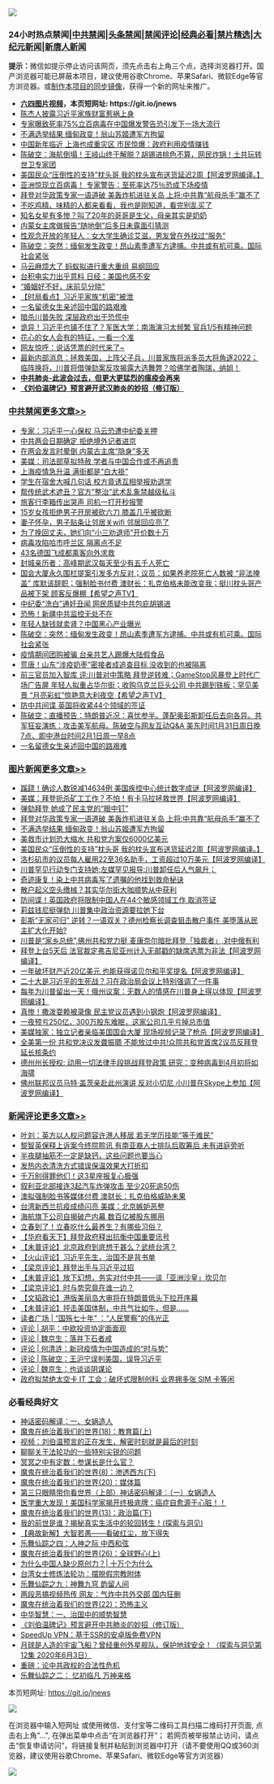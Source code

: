 ![](https://raw.githubusercontent.com/fqnews/bnews/master/64photo/fqnews-qr.jpg)

<div id="tt">
<h3>24小时热点禁闻|<a href="#%E4%B8%AD%E5%85%B1%E7%A6%81%E9%97%BB%E6%9B%B4%E5%A4%9A%E6%96%87%E7%AB%A0">中共禁闻</a>|<a href="#%E5%9B%BE%E7%89%87%E6%96%B0%E9%97%BB%E6%9B%B4%E5%A4%9A%E6%96%87%E7%AB%A0">头条禁闻</a>|<a href="#%E6%96%B0%E9%97%BB%E8%AF%84%E8%AE%BA%E6%9B%B4%E5%A4%9A%E6%96%87%E7%AB%A0">禁闻评论|<a href="#%E5%BF%85%E7%9C%8B%E7%BB%8F%E5%85%B8%E5%A5%BD%E6%96%87">经典必看|<a href="/video.md#%E7%A6%81%E7%89%87%E7%B2%BE%E9%80%89">禁片精选</a>|<a href="https://github.com/fqnews/djy/blob/master/gb/nf1351518.md#1">大纪元新闻</a>|<a href="https://github.com/fqnews/ntdtv/blob/master/gb/prog204.md#1">新唐人新闻</a></h3>
<div><b>提示：</b>微信如提示停止访问该网页，须先点击右上角三个点，选择浏览器打开。国产浏览器可能已屏蔽本项目，建议使用谷歌Chrome、苹果Safari、微软Edge等官方浏览器。或<a href="https://github.com/fqnews/bnews/blob/master/%E5%88%B6%E4%BD%9Cgit%E7%A6%81%E9%97%BB%E9%95%9C%E5%83%8F.md">制作本项目的同步镜像</a>，获得一个新的网址来推广。</div>
<ul>
<li><b><a href="http://d1.bdrive.tk/64.mp4" target="_blank">六四图片视频</a>，本页短网址: https://git.io/jnews</b></li>
<li><a href="/headline/20210131/1478634.md">陈杰人披露习近平家族财富惹祸上身</a></li>
<li><a href="/worldnews/20210131/1478719.md">专家曝致死率75%立百病毒在中国爆发警告恐引发下一场大流行</a></li>
<li><a href="/topimagenews/20210201/1478873.md">不满选举结果 缅甸政变！翁山苏姬遭军方拘留</a></li>
<li><a href="/comments/20210131/1478707.md">中国新年临近 上海也成重灾区 市民惊爆：政府利用疫情赚钱</a></li>
<li><a href="/cbnews/20210131/1478646.md">陈破空：海航倒塌！王岐山终于解脱？胡锡进桃色不算，网民炸锅！土共玩转世卫专家团</a></li>
<li><a href="/topimagenews/20210131/1478653.md">美国民众“压倒性的支持”枕头哥 我的枕头宣布送货延迟2周【阿波罗网编译。】</a></li>
<li><a href="/comments/20210201/1478746.md">亚洲惊现立百病毒！ 专家警告：至死率达75％恐成下场疫情</a></li>
<li><a href="/topimagenews/20210201/1478874.md">拜登对华政策专家一语道破 美轰炸机进驻关岛 上将:中共靠“航母杀手”赢不了</a></li>
<li><a href="/lifebaike/20210201/1478847.md">不吃鸡精、味精的人都来看看，我也是刚知道，看完别乱买了</a></li>
<li><a href="/yule/20210201/1478924.md">知名女星有多惨？叫了20年的哥哥是生父，母亲其实是奶奶</a></li>
<li><a href="/cnnews/20210131/1478638.md">内蒙女主席做报告“随地倒”后多日未露面引猜测</a></li>
<li><a href="/health/20210201/1478844.md">性观念开放的年轻人：女大学生确诊艾滋，男友曾在外找过“服务”</a></li>
<li><a href="/cbnews/20210201/1478956.md">陈破空：突然：缅甸发生政变！昂山素季遭军方逮捕。中共或有机可乘。国际社会紧张</a></li>
<li><a href="/headline/20210131/1478657.md">马云麻烦大了 蚂蚁拟进行重大重组 易纲回应</a></li>
<li><a href="/cnnews/20210201/1478778.md">台积电实力出乎意料 日经：美国也感不安</a></li>
<li><a href="/lifebaike/20210201/1478890.md">“婚姻好不好，床前见分晓”</a></li>
<li><a href="/comments/20210131/1478662.md">【时局看点】习近平家族“机密”被泄</a></li>
<li><a href="/cbnews/20210201/1478739.md">一名留德女生亲述回中国的路艰难</a></li>
<li><a href="/worldnews/usa/20210201/1479056.md">暗杀川普失败 深层政府出于恐慌中</a></li>
<li><a href="/comments/20210201/1479029.md">诡异！习近平也镇不住了？军医大学：南海演习太频繁 官兵1/5有精神问题</a></li>
<li><a href="/funmedia/20210201/1478908.md">花心的女人会有的特征，一看一个准</a></li>
<li><a href="/comments/20210201/1478789.md">网友惊呼：说话凭票的时代来了~</a></li>
<li><a href="/bannedvideo/20210201/1479033.md">最新内部消息：拯救美国，上阵父子兵，川普家族将派多员大将角逐2022； 临阵换将，川普将借弹劾案反攻揭露大选舞弊？哈佛学者陶瑞，纳姐！</a></li>
<li><b><a href="/comments/20200211/1275071.md" target="_blank">中共肺炎-此波会过去，但更大更猛烈的瘟疫会再来</a></b></li>
<li><b><a href="/comments/20200207/1272816.md" target="_blank">《刘伯温碑记》预言避开武汉肺炎的妙招（修订版）</a></b></li>
</ul>
</div>

<div class="catlist">
<h3><a href="/cbnews/" target="_blank">中共禁闻</a><span><a href="/cbnews/" target="_blank" rel="nofollow">更多文章>></a></span></h3>
<ul>
<li><a href="/cbnews/20210201/1479218.md" target="_blank">专家：习近平一心保权 马云恐遭中纪委关押</a></li>
<li><a href="/cbnews/20210201/1479189.md" target="_blank">中共两会日期确定 拒绝境外记者进京</a></li>
<li><a href="/cbnews/20210201/1479188.md" target="_blank">在两会发言时晕倒 内蒙古主席“隐身”多天</a></li>
<li><a href="/cbnews/20210201/1479140.md" target="_blank">美媒：司法部草拟特赦 学者与中国合作或不再追责</a></li>
<li><a href="/cbnews/20210201/1479139.md" target="_blank">上海疫情急升温 满街都是“白大褂”</a></li>
<li><a href="/cbnews/20210201/1479138.md" target="_blank">学生在宿舍大喊几句话 校方竟诱互相举报劝退学</a></li>
<li><a href="/cbnews/20210201/1479137.md" target="_blank">帮传统武术遮丑？官方&#8221;整治&#8221;武术乱象禁越级私斗</a></li>
<li><a href="/cbnews/20210201/1479136.md" target="_blank">旅客行李箱传出哭声 司机一打开秒报警</a></li>
<li><a href="/cbnews/20210201/1479135.md" target="_blank">15岁女孩拒绝男子开房被砍六刀 膝盖几乎被砍断</a></li>
<li><a href="/cbnews/20210201/1479134.md" target="_blank">妻子怀孕，男子贴条让邻居关wifi 邻居回应亮了</a></li>
<li><a href="/cbnews/20210201/1479133.md" target="_blank">为了挽回丈夫，她们向“小三劝退师”开价数十万</a></li>
<li><a href="/cbnews/20210201/1479132.md" target="_blank">病毒攻陷哈市呼兰区 隔离点不足</a></li>
<li><a href="/cbnews/20210201/1479130.md" target="_blank">43名德国飞成都乘客向外求救</a></li>
<li><a href="/cbnews/20210201/1479129.md" target="_blank">封城亲历者：高峰期武汉每天至少有五千人死亡</a></li>
<li><a href="/cbnews/20210201/1479102.md" target="_blank">国会大厦永久围栏提案引发多方反对；议员：如果养老院死亡人数被 &#8220;非法掩盖&#8221; 库默该辞职；强制脸书付费 澳财长：扎克伯格未能改变我；挺川枕头哥产品被下架 顾客反爆棚【希望之声TV】</a></li>
<li><a href="/cbnews/20210201/1479057.md" target="_blank">中纪委“洗白”通奸丑闻 网民质疑中共包庇胡锡进</a></li>
<li><a href="/cbnews/20210201/1479035.md" target="_blank">恐怖！新疆中共监控无处不在</a></li>
<li><a href="/cbnews/20210201/1479023.md" target="_blank">年轻人缺钱就卖肾？中国黑心产业曝光</a></li>
<li><a href="/cbnews/20210201/1478956.md" target="_blank">陈破空：突然：缅甸发生政变！昂山素季遭军方逮捕。中共或有机可乘。国际社会紧张</a></li>
<li><a href="/cbnews/20210201/1478922.md" target="_blank">疫情期间团购被骗 台亲共艺人踢爆大陆假食品</a></li>
<li><a href="/cbnews/20210201/1478885.md" target="_blank">荒唐！山东“涉疫奶枣”密接者成追查目标 没收到的也被隔离</a></li>
<li><a href="/cbnews/20210201/1478821.md" target="_blank">前三官员加入智库 评:川普对中策略 拜登逆转难；GameStop风暴登上时代广场广告屏  年轻人拟重占华尔街；收购乌克兰巨头公司  中共踢到铁板；罕见美景 “月亮彩虹”惊艳意大利夜空【希望之声TV】</a></li>
<li><a href="/cbnews/20210201/1478807.md" target="_blank">防中共间谍 英国将收紧44个领域的签证</a></li>
<li><a href="/cbnews/20210201/1478802.md" target="_blank">陈破空：直播预告：特朗普近况：喜忧参半。蓬配奥彭斯卸任后去向各异。共军狂妄演练：攻击美军航母。陈破空与网友互动Q&amp;A 美东时间1月31日周日晚7点、即中港台时间2月1日周一早8点</a></li>
<li><a href="/cbnews/20210201/1478739.md" target="_blank">一名留德女生亲述回中国的路艰难</a></li>

</ul>
</div>
<div class="catlist">
<h3><a href="/topimagenews/" target="_blank">图片新闻</a><span><a href="/topimagenews/" target="_blank" rel="nofollow">更多文章>></a></span></h3>
<ul>
<li><a href="/topimagenews/20210201/1479128.md" target="_blank">蹊跷！确诊人数锐减14634例 美国疾控中心统计数字成谜【阿波罗网编译】</a></li>
<li><a href="/topimagenews/20210201/1479046.md" target="_blank">美媒：拜登扼杀矿工工作？不怕！有卡马拉拯救世界【阿波罗网编译】</a></li>
<li><a href="/topimagenews/20210201/1478907.md" target="_blank">弹劾拜登 她成了民主党的“眼中钉”</a></li>
<li><a href="/topimagenews/20210201/1478874.md" target="_blank">拜登对华政策专家一语道破 美轰炸机进驻关岛 上将:中共靠“航母杀手”赢不了</a></li>
<li><a href="/topimagenews/20210201/1478873.md" target="_blank">不满选举结果 缅甸政变！翁山苏姬遭军方拘留</a></li>
<li><a href="/topimagenews/20210201/1478808.md" target="_blank">美救市计划恐大缩水 共和党方案仅6000亿美元</a></li>
<li><a href="/topimagenews/20210131/1478653.md" target="_blank">美国民众“压倒性的支持”枕头哥 我的枕头宣布送货延迟2周【阿波罗网编译。】</a></li>
<li><a href="/topimagenews/20210131/1478621.md" target="_blank">洛杉矶市的议员每人雇用22至36名助手，工资超过10万美元【阿波罗网编译】</a></li>
<li><a href="/topimagenews/20210131/1478591.md" target="_blank">川普罕见行动专门支持她;左媒罕见报导:川普卸任后人气飙升；</a></li>
<li><a href="/topimagenews/20210131/1478453.md" target="_blank">奇迹康复！染上中共病毒写了遗嘱的他找到救命秘诀</a></li>
<li><a href="/topimagenews/20210131/1478268.md" target="_blank">散户起义空头缴械？其实华尔街大咖顺势从中获利</a></li>
<li><a href="/topimagenews/20210131/1478244.md" target="_blank">防间谍！英国政府将限制中国人在44个敏感领域工作 取消签证</a></li>
<li><a href="/topimagenews/20210131/1478243.md" target="_blank">莉兹钱尼挺弹劾 川普集中政治资源要拉她下台</a></li>
<li><a href="/topimagenews/20210131/1478212.md" target="_blank">彭斯“无家可归” 逆转？一语双关？德州检察长调查狙击散户事件 美堕落从民主扩大化开始?</a></li>
<li><a href="/topimagenews/20210130/1478050.md" target="_blank">川普是“家乡总统”,佛州共和党力挺 麦康奈尔暗批拜登「独裁者」,对中俄有利</a></li>
<li><a href="/topimagenews/20210130/1478049.md" target="_blank">拜登上台5天后 法官裁定弗吉尼亚州计入无邮戳的缺席选票为非法【阿波罗网编译】</a></li>
<li><a href="/topimagenews/20210130/1478012.md" target="_blank">一年破坏财产近20亿美元 也能获得诺贝尔和平奖提名【阿波罗网编译】</a></li>
<li><a href="/topimagenews/20210130/1477984.md" target="_blank">二十大是习近平的生死战？习在政治局会议上特别强调了一件事</a></li>
<li><a href="/topimagenews/20210130/1477973.md" target="_blank">每年为川普留出一天！俄州议案：无数人的情感在川普身上得以体现【阿波罗网编译】</a></li>
<li><a href="/topimagenews/20210130/1477926.md" target="_blank">真惨！撒泼耍赖被录像 民主党议员遇到小钢炮【阿波罗网编译】</a></li>
<li><a href="/topimagenews/20210130/1477739.md" target="_blank">一夜预亏250亿，300万股东难眠，这家公司几乎亏掉总市值</a></li>
<li><a href="/topimagenews/20210130/1477719.md" target="_blank">美媒独家：独立记者亲临美国国会大厦 现场视频记录了枪杀【阿波罗网编译】</a></li>
<li><a href="/topimagenews/20210130/1477665.md" target="_blank">全美第一份 共和党决议发聋振聩 不能放过中共!众院共和党首席2议员反拜登延长核条约</a></li>
<li><a href="/topimagenews/20210130/1477643.md" target="_blank">德州州长授权: 动用一切法律手段挑战拜登政策 研究：变种病毒到4月初将如海啸</a></li>
<li><a href="/topimagenews/20210129/1477435.md" target="_blank">佛州联邦议员马特·盖茨亲赴此州演讲 反对小切尼 小川普在Skype上参加【阿波罗网编译】</a></li>

</ul>
</div>
<div class="catlist">
<h3><a href="/comments/" target="_blank">新闻评论</a><span><a href="/comments/" target="_blank" rel="nofollow">更多文章>></a></span></h3>
<ul>
<li><a href="/comments/20210201/1479225.md" target="_blank">叶刘：英方以人权问题容许港人移居 若无学历技能“等于难民”</a></li>
<li><a href="/comments/20210201/1479224.md" target="_blank">黎智英保释上诉案今终院聆讯 有南亚裔人士排队后取筹后 未有进庭旁听</a></li>
<li><a href="/comments/20210201/1479223.md" target="_blank">半夜腿抽筋不一定是缺钙，这些问题也要当心</a></li>
<li><a href="/comments/20210201/1479198.md" target="_blank">发热内衣清洗方式错误保温效果大打折扣</a></li>
<li><a href="/comments/20210201/1479197.md" target="_blank">千万别得罪他们！这3星座报复心极强</a></li>
<li><a href="/comments/20210201/1479172.md" target="_blank">叙利亚北部接连3起汽车炸弹攻击 至少20死逾50伤</a></li>
<li><a href="/comments/20210201/1479171.md" target="_blank">澳拟强制脸书等媒体付费 澳财长：扎克伯格威胁未果</a></li>
<li><a href="/comments/20210201/1479170.md" target="_blank">台湾新西兰抗疫成绩闪亮 美媒：北京嫉妒恶整</a></li>
<li><a href="/comments/20210201/1479169.md" target="_blank">海航旗下公司自揭破产内幕 数百亿被股东挪用</a></li>
<li><a href="/comments/20210201/1479168.md" target="_blank">立春到了！立春吃什么最养生？有哪些习俗？</a></li>
<li><a href="/comments/20210201/1479162.md" target="_blank">【华府看天下】拜登政府释出抗衡中国重要讯号</a></li>
<li><a href="/comments/20210201/1479161.md" target="_blank">【未普评论】北京政府到底想干甚么？武统台湾？</a></li>
<li><a href="/comments/20210201/1479160.md" target="_blank">【火山评论】习近平先生，治国不是背书单</a></li>
<li><a href="/comments/20210201/1479159.md" target="_blank">【梁京评论】拜登出手与习近平过招</a></li>
<li><a href="/comments/20210201/1479158.md" target="_blank">【未普评论】放下幻想，务实对付中共——谈「亚洲沙皇」坎贝尔</a></li>
<li><a href="/comments/20210201/1479157.md" target="_blank">【梁京评论】时与势究竟在谁一边？</a></li>
<li><a href="/comments/20210201/1479156.md" target="_blank">【文韬政论】港版美丽岛大审将在特朗普低头下拉开序幕</a></li>
<li><a href="/comments/20210201/1479155.md" target="_blank">【未普评论】抨击美国体制，中共气壮如牛，但是……</a></li>
<li><a href="/comments/20210201/1479154.md" target="_blank">读者广场 | &#8220;国殇七十年&#8221; ：“人民警察”的伟光正</a></li>
<li><a href="/comments/20210201/1479153.md" target="_blank">评论 | 胡平：中欧投资协定面面观</a></li>
<li><a href="/comments/20210201/1479152.md" target="_blank">评论 | 魏京生：落井下石者戒</a></li>
<li><a href="/comments/20210201/1479151.md" target="_blank">评论 | 何清涟：新冠疫情为中国造成的“时与势”</a></li>
<li><a href="/comments/20210201/1479150.md" target="_blank">评论 | 陈破空：王沪宁误判美国，误导习近平</a></li>
<li><a href="/comments/20210201/1479149.md" target="_blank">评论 | 魏京生：也谈谈阴谋论</a></li>
<li><a href="/comments/20210201/1479125.md" target="_blank">政府拟禁绝太空卡 IT 工会：破坏式限制创科 业界拥多张 SIM 卡等闲</a></li>

</ul>
</div>

<div class="catlist">
<h3>必看经典好文</h3>
<ul>
<li><a href="/comments/20200609/1342224.md" target="_blank">神话密码解译：一、女娲造人</a></li>
<li><a href="/topimagenews/20180701/965109.md" target="_blank">魔鬼在统治着我们的世界(18)：教育篇(上)</a></li>
<li><a href="/comments/20200628/1351782.md" target="_blank">视频：刘伯温预言的正在发生，解密时刻就是最后的时刻</a></li>
<li><a href="/comments/20190417/1114875.md" target="_blank">聊聊关于法轮功的一些特别尖锐的问题</a></li>
<li><a href="/tculture/20200812/1378929.md" target="_blank">冥冥之中有定数：参谋长是什么官？</a></li>
<li><a href="/topimagenews/20180527/948714.md" target="_blank">魔鬼在统治着我们的世界(8)：渗透西方(下)</a></li>
<li><a href="/comments/20180725/976787.md" target="_blank">魔鬼在统治着我们的世界(20)：媒体篇</a></li>
<li><a href="/comments/20200426/1319648.md" target="_blank">第三只眼睛带你看世界（上部）神话密码解译：（一）女娲造人</a></li>
<li><a href="/comments/20201115/1431139.md" target="_blank">医学重大发现！美国科学家揭开终极底牌：癌症自愈源于心脏！！</a></li>
<li><a href="/topimagenews/20180602/951960.md" target="_blank">魔鬼在统治着我们的世界(13)：政治篇(下)</a></li>
<li><a href="/comments/20200715/1359453.md" target="_blank">我的前世是谁？揭秘真实生活中的轮回转生！(探索与洞见)</a></li>
<li><a href="/comments/20201217/1449706.md" target="_blank">【典故新解】大智若愚——看破红尘，放下得失</a></li>
<li><a href="/tculture/20190101/791144.md" target="_blank">乐舞仙踪之四：人神之际 中西和弦</a></li>
<li><a href="/comments/20181210/1044798.md" target="_blank">魔鬼在统治着我们的世界(26)：全球野心(上)</a></li>
<li><a href="/ssgc/20200715/1360940.md" target="_blank">为什么中国人缺少原创力？| 十万个为什么</a></li>
<li><a href="/cbnews/20200610/1342772.md" target="_blank">台湾女士修炼法轮功：摆脱假宗教附体</a></li>
<li><a href="/tculture/20170718/793528.md" target="_blank">乐舞仙踪之九：神舞九穹 韵留人间</a></li>
<li><a href="/cbnews/20200703/1355059.md" target="_blank">两段恶搞视频热传 网友：气炸中共外交部 国内狂删</a></li>
<li><a href="/comments/20180804/981524.md" target="_blank">魔鬼在统治着我们的世界(22)：恐怖主义</a></li>
<li><a href="/comments/20200605/1340202.md" target="_blank">中华智慧：一、治国中的顺势智慧</a></li>
<li><a href="/comments/20200207/1272816.md" target="_blank">《刘伯温碑记》预言避开中共肺炎的妙招（修订版）</a></li>
<li><a href="/cbnews/20191226/1241739.md" target="_blank">SpeedUp VPN：基于SSR的安卓版免费VPN</a></li>
<li><a href="/comments/20200712/1359456.md" target="_blank">月球是人造的宇宙飞船？曾经重创外星舰队，保护地球安全！（探索与洞见第12集 2020年6月3日）</a></li>
<li><a href="/comments/20200705/783271.md" target="_blank">重磅：论中共政权的合法性危机</a></li>
<li><a href="/tculture/20170711/790081.md" target="_blank">乐舞仙踪之二： 忆初临凡 万神来格</a></li>

</ul>
</div>

本页短网址: https://git.io/jnews

![](https://raw.githubusercontent.com/fqnews/bnews/master/64photo/fqnews-qr.jpg)

在浏览器中输入短网址 或使用微信、支付宝等二维码工具扫描二维码打开页面, 点击右上角"...", 在弹出菜单中点击“在浏览器打开”； 若网页被举报禁止访问，请点击“恢复申请访问”，将链接复制并粘贴到浏览器中打开（请不要使用QQ或360浏览器，建议使用谷歌Chrome、苹果Safari、微软Edge等官方浏览器）

![](https://raw.githubusercontent.com/fqnews/bnews/master/64photo/wx.jpg)